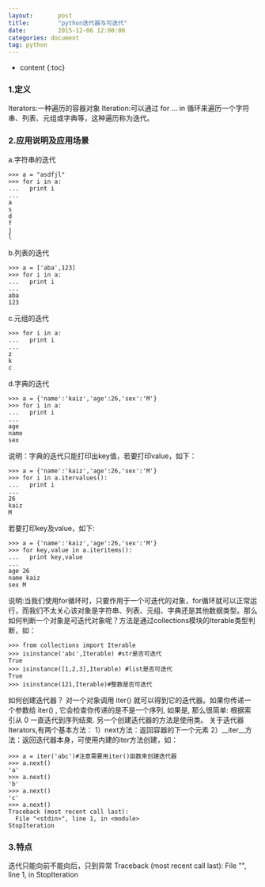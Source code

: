 ```yaml
---
layout:       post
title:        "python迭代器与可迭代"
date:         2015-12-06 12:00:00
categories: document
tag: python
---
```


* content
{:toc}

### 1.定义
Iterators:一种遍历的容器对象
Iteration:可以通过 for ... in 循环来遍历一个字符串、列表、元组或字典等，这种遍历称为迭代。
### 2.应用说明及应用场景
a.字符串的迭代
```
>>> a = "asdfjl"
>>> for i in a:
...   print i
...
a
s
d
f
j
l
```
b.列表的迭代
```
>>> a = ['aba',123]
>>> for i in a:
...   print i
...
aba
123
```
c.元组的迭代
```
>>> for i in a:
...   print i
...
z
k
c
```
d.字典的迭代
```
>>> a = {'name':'kaiz','age':26,'sex':'M'}
>>> for i in a:
...   print i
...
age
name
sex
```
说明：字典的迭代只能打印出key值，若要打印value，如下：
```
>>> a = {'name':'kaiz','age':26,'sex':'M'}
>>> for i in a.itervalues():
...   print i
...
26
kaiz
M
```
若要打印key及value，如下:
```
>>> a = {'name':'kaiz','age':26,'sex':'M'}
>>> for key,value in a.iteritems():
...   print key,value
...
age 26
name kaiz
sex M
```
说明:当我们使用for循环时，只要作用于一个可迭代的对象，for循环就可以正常运行，而我们不太关心该对象是字符串、列表、元组、字典还是其他数据类型。那么如何判断一个对象是可迭代对象呢？方法是通过collections模块的Iterable类型判断，如：
```
>>> from collections import Iterable
>>> isinstance('abc',Iterable) #str是否可迭代
True
>>> isinstance([1,2,3],Iterable) #list是否可迭代
True
>>> isinstance(121,Iterable)#整数是否可迭代
```
如何创建迭代器？
对一个对象调用 iter() 就可以得到它的迭代器。如果你传递一个参数给 iter() , 它会检查你传递的是不是一个序列, 如果是, 那么很简单: 根据索引从 0 一直迭代到序列结束. 另一个创建迭代器的方法是使用类。
关于迭代器Iterators,有两个基本方法：
1）next方法：返回容器的下一个元素
2）__iter__方法：返回迭代器本身，可使用内建的iter方法创建，如：
```
>>> a = iter('abc')#注意需要用iter()函数来创建迭代器
>>> a.next()
'a'
>>> a.next()
'b'
>>> a.next()
'c'
>>> a.next()
Traceback (most recent call last):
  File "<stdin>", line 1, in <module>
StopIteration
```
>>>

### 3.特点
迭代只能向前不能向后，只到异常
Traceback (most recent call last):
  File "<stdin>", line 1, in <module>
StopIteration
